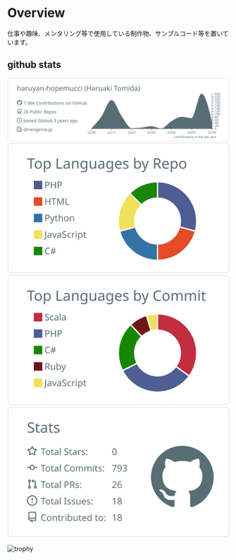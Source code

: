 # Overview

仕事や趣味、メンタリング等で使用している制作物、サンプルコード等を置いています。

## github stats

[![](https://raw.githubusercontent.com/haruyan-hopemucci/haruyan-hopemucci/main/profile-summary-card-output/default/0-profile-details.svg)](https://github.com/vn7n24fzkq/github-profile-summary-cards)
[![](https://raw.githubusercontent.com/haruyan-hopemucci/haruyan-hopemucci/main/profile-summary-card-output/default/1-repos-per-language.svg)](https://github.com/vn7n24fzkq/github-profile-summary-cards) [![](https://raw.githubusercontent.com/haruyan-hopemucci/haruyan-hopemucci/main/profile-summary-card-output/default/2-most-commit-language.svg)](https://github.com/vn7n24fzkq/github-profile-summary-cards)
[![](https://raw.githubusercontent.com/haruyan-hopemucci/haruyan-hopemucci/main/profile-summary-card-output/default/3-stats.svg)](https://github.com/vn7n24fzkq/github-profile-summary-cards) 

![trophy](https://github-profile-trophy.vercel.app/?username=haruyan-hopemucci&theme=juicyfresh&margin-w=20&margin-h=20&title=Repositories,Issues,Commits,PullRequest,Followers,MultiLanguage)

<!--
**haruyan-hopemucci/haruyan-hopemucci** is a ✨ _special_ ✨ repository because its `README.md` (this file) appears on your GitHub profile.

Here are some ideas to get you started:

- 🔭 I’m currently working on ...
- 🌱 I’m currently learning ...
- 👯 I’m looking to collaborate on ...
- 🤔 I’m looking for help with ...
- 💬 Ask me about ...
- 📫 How to reach me: ...
- 😄 Pronouns: ...
- ⚡ Fun fact: ...
-->
